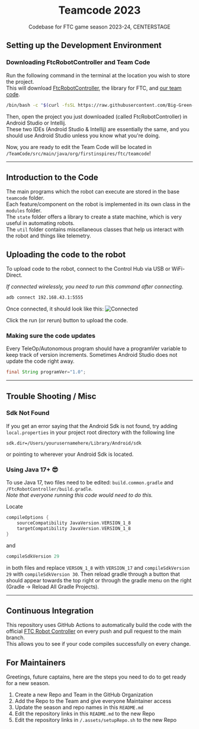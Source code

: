 <h1 style="text-align: center">Teamcode 2023</h1>
<p style="text-align: center">Codebase for FTC game season 2023-24, CENTERSTAGE</p>

## Setting up the Development Environment

### Downloading FtcRobotController and Team Code

Run the following command in the terminal at the location you wish to store the project.  
This will download [FtcRobotController](https://github.com/FIRST-Tech-Challenge/FtcRobotController), the library for
FTC, and [our team code](https://github.com/Big-Green-7245/teamcode2023).

```bash
/bin/bash -c "$(curl -fsSL https://raw.githubusercontent.com/Big-Green-7245/teamcode2023/main/.assets/setupRepo.sh)"
```

Then, open the project you just downloaded (called FtcRobotController) in Android Studio or Intellij.  
These two IDEs (Android Studio & Intellij) are essentially the same, and you should use Android Studio unless you know
what you're doing.

Now, you are ready to edit the Team Code will be located in `/TeamCode/src/main/java/org/firstinspires/ftc/teamcode`!

---

## Introduction to the Code

The main programs which the robot can execute are stored in the base `teamcode` folder.  
Each feature/component on the robot is implemented in its own class in the `modules` folder.  
The `state` folder offers a library to create a state machine, which is very useful in automating robots.  
The `util` folder contains miscellaneous classes that help us interact with the robot and things like telemetry.

## Uploading the code to the robot

To upload code to the robot, connect to the Control Hub via USB or WiFi-Direct.

*If connected wirelessly, you need to run this command after connecting.*

```bash
adb connect 192.168.43.1:5555
```

Once connected, it should look like this:
![Connected](.assets/connectedDevice.png)

Click the run (or rerun) button to upload the code.

### Making sure the code updates

Every TeleOp/Autonomous program should have a programVer variable to keep track of version increments. Sometimes Android
Studio does not update the code right away.

```java
final String programVer="1.0";
```

---

## Trouble Shooting / Misc

### Sdk Not Found

If you get an error saying that the Android Sdk is not found, try adding `local.properties` in your
project root directory with the following line

```properties
sdk.dir=/Users/yourusernamehere/Library/Android/sdk
```

or pointing to wherever your Android Sdk is located.

### Using Java 17+ 😎

To use Java 17, two files need to be edited: `build.common.gradle` and `/FtcRobotController/build.gradle`.  
*Note that everyone running this code would need to do this.*

Locate
```groovy
compileOptions {
    sourceCompatibility JavaVersion.VERSION_1_8
    targetCompatibility JavaVersion.VERSION_1_8
}
```
and
```groovy
compileSdkVersion 29
```
in both files and replace `VERSON_1_8` with `VERSION_17` and `compileSdkVersion 29` with `compileSdkVersion 30`. Then reload gradle through a button that
should appear towards the top right or through the gradle menu on the right (Gradle -> Reload All Gradle Projects).

---

## Continuous Integration

This repository uses GitHub Actions to automatically build the code with the official [FTC Robot Controller](https://github.com/FIRST-Tech-Challenge/FtcRobotController) on every push and pull request to the main branch.  
This allows you to see if your code compiles successfully on every change.

## For Maintainers

Greetings, future captains, here are the steps you need to do to get ready for a new season.

1. Create a new Repo and Team in the GitHub Organization
2. Add the Repo to the Team and give everyone Maintainer access
3. Update the season and repo names in this `README.md`
4. Edit the repository links in this `README.md` to the new Repo
5. Edit the repository links in `/.assets/setupRepo.sh` to the new Repo